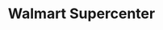 ---
title: "Walmart Supercenter"
url: /round-rock/walmart-supercenter-east-palm-valley-boulevard/
shop: supermarket
---
